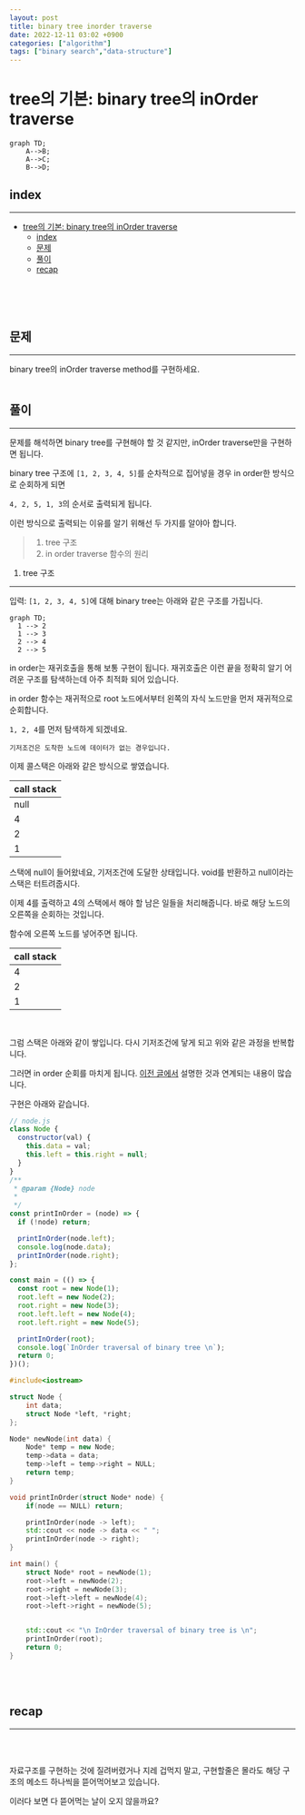 ```yaml
---
layout: post
title: binary tree inorder traverse
date: 2022-12-11 03:02 +0900
categories: ["algorithm"]
tags: ["binary search","data-structure"]
---
```

# tree의 기본: binary tree의 inOrder traverse

```mermaid
graph TD;
    A-->B;
    A-->C;
    B-->D;
```



## index 
--- 
- [tree의 기본: binary tree의 inOrder traverse](#tree의-기본-binary-tree의-inorder-traverse)
  - [index](#index)
  - [문제](#문제)
  - [풀이](#풀이)
  - [recap](#recap)

<br>
<br>
<br>
 

## 문제 
--- 
binary tree의 inOrder traverse method를 구현하세요.
<br>
<br>


## 풀이 
--- 
문제를 해석하면 binary tree를 구현해야 할 것 같지만,
inOrder traverse만을 구현하면 됩니다.

binary tree 구조에 `[1, 2, 3, 4, 5]`를 순차적으로 집어넣을 경우
in order한 방식으로 순회하게 되면

`4, 2, 5, 1, 3`의 순서로 출력되게 됩니다.

이런 방식으로 출력되는 이유를 알기 위해선 두 가지를 알야아 합니다.
>   1. tree 구조
>  2. in order traverse 함수의 원리


1. tree 구조
---
입력: `[1, 2, 3, 4, 5]`에 대해 binary tree는 아래와 같은 구조를 가집니다.

```mermaid
graph TD;
  1 --> 2
  1 --> 3
  2 --> 4
  2 --> 5
```

in order는 재귀호출을 통해 보통 구현이 됩니다.
재귀호출은 이런 끝을 정확히 알기 어려운 구조를 탐색하는데 아주 최적화 되어 있습니다.

in order 함수는 재귀적으로 root 노드에서부터 왼쪽의 자식 노드만을 먼저 재귀적으로 순회합니다.

`1, 2, 4`를 먼저 탐색하게 되겠네요.

`기저조건은 도착한 노드에 데이터가 없는 경우입니다.`

이제 콜스택은 아래와 같은 방식으로 쌓였습니다.

| call stack |
| -- |
| null |
| 4 |
| 2 |
| 1 |

스택에 null이 들어왔네요, 기저조건에 도달한 상태입니다. void를 반환하고 null이라는 스택은 터트려줍시다.


이제 4를 출력하고 4의 스택에서 해야 할 남은 일들을 처리해줍니다. 바로 해당 노드의 오른쪽을 순회하는 것입니다.

함수에 오른쪽 노드를 넣어주면 됩니다.

| call stack |
| -- |
| 4 |
| 2 |
| 1 |

<br>

그럼 스택은 아래와 같이 쌓입니다. 다시 기저조건에 닿게 되고 위와 같은 과정을 반복합니다.

그러면 in order 순회를 마치게 됩니다.
<a href="https://zerozoo-a.github.io/algorithm/2022/12/07/traverse-with-recursion.html">
이전 글에서</a> 설명한 것과 연계되는 내용이 많습니다. 

구현은 아래와 같습니다.

```js
// node.js
class Node {
  constructor(val) {
    this.data = val;
    this.left = this.right = null;
  }
}
/**
 * @param {Node} node
 *
 */
const printInOrder = (node) => {
  if (!node) return;

  printInOrder(node.left);
  console.log(node.data);
  printInOrder(node.right);
};

const main = (() => {
  const root = new Node(1);
  root.left = new Node(2);
  root.right = new Node(3);
  root.left.left = new Node(4);
  root.left.right = new Node(5);

  printInOrder(root);
  console.log(`InOrder traversal of binary tree \n`);
  return 0;
})();

```

```cpp
#include<iostream>

struct Node {
    int data;
    struct Node *left, *right;
};

Node* newNode(int data) {
    Node* temp = new Node;
    temp->data = data;
    temp->left = temp->right = NULL;
    return temp;
}

void printInOrder(struct Node* node) {
    if(node == NULL) return;

    printInOrder(node -> left);
    std::cout << node -> data << " ";
    printInOrder(node -> right);
}

int main() {
    struct Node* root = newNode(1);
    root->left = newNode(2);
    root->right = newNode(3);
    root->left->left = newNode(4);
    root->left->right = newNode(5);


    std::cout << "\n InOrder traversal of binary tree is \n";
    printInOrder(root);
    return 0;
}
```



<br>
<br>

## recap 
--- 
<br>
<br>

자료구조를 구현하는 것에 질려버렸거나 지레 겁먹지 말고, 구현할줄은 몰라도 해당 구조의 메소드 하나씩을 뜯어먹어보고 있습니다.

이러다 보면 다 뜯어먹는 날이 오지 않을까요?
